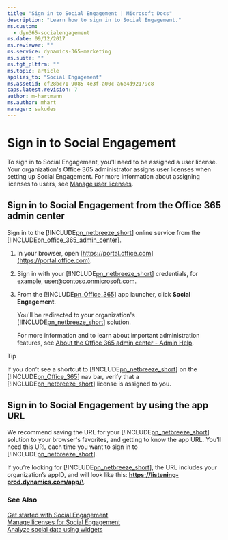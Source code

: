 ```yaml
---
title: "Sign in to Social Engagement | Microsoft Docs"
description: "Learn how to sign in to Social Engagement."
ms.custom:
  - dyn365-socialengagement
ms.date: 09/12/2017
ms.reviewer: ""
ms.service: dynamics-365-marketing
ms.suite: ""
ms.tgt_pltfrm: ""
ms.topic: article
applies_to: "Social Engagement"
ms.assetid: cf28bc71-9085-4e3f-a00c-a6e4d92179c8
caps.latest.revision: 7
author: m-hartmann
ms.author: mhart
manager: sakudes
---
```

# Sign in to Social Engagement
To sign in to Social Engagement, you'll need to be assigned a user license. Your organization's Office 365 administrator assigns user licenses when setting up Social Engagement. For more information about assigning licenses to users, see [Manage user licenses](manage-licenses.md).  
  
<a name="SignInOffice365"></a>   
## Sign in to Social Engagement from the Office 365 admin center  
 Sign in to the [!INCLUDE[pn_netbreeze_short](../includes/pn-social-engagement-short.md)] online service from the [!INCLUDE[pn_office_365_admin_center](../includes/pn-office-365-admin-center.md)].  
  
1. In your browser, open [https://portal.office.com](https://portal.office.com).  
  
2. Sign in with your [!INCLUDE[pn_netbreeze_short](../includes/pn-social-engagement-short.md)] credentials, for example, user@contoso.onmicrosoft.com.  
  
3. From the [!INCLUDE[pn_Office_365](../includes/pn-office-365.md)] app launcher, click **Social Engagement**.  
  
    You'll be redirected to your organization's [!INCLUDE[pn_netbreeze_short](../includes/pn-social-engagement-short.md)] solution.  
  
   For more information and to learn about important administration features, see [About the Office 365 admin center - Admin Help](https://support.office.com/article/About-the-Office-365-admin-center-Admin-Help-58537702-d421-4d02-8141-e128e3703547).  
  
> [!TIP]
>  If you don’t see a shortcut to [!INCLUDE[pn_netbreeze_short](../includes/pn-social-engagement-short.md)] on the [!INCLUDE[pn_Office_365](../includes/pn-office-365.md)] nav bar, verify that a [!INCLUDE[pn_netbreeze_short](../includes/pn-social-engagement-short.md)] license is assigned to you.  
  
<a name="SignInWithURL"></a>   
## Sign in to Social Engagement by using the app URL  
 We recommend saving the URL for your [!INCLUDE[pn_netbreeze_short](../includes/pn-social-engagement-short.md)] solution to your browser's favorites, and getting to know the app URL. You'll need this URL each time you want to  sign in to [!INCLUDE[pn_netbreeze_short](../includes/pn-social-engagement-short.md)].  
  
 If you’re looking for [!INCLUDE[pn_netbreeze_short](../includes/pn-social-engagement-short.md)], the URL includes your organization’s appID, and will look like this: <strong>https://listening-prod.dynamics.com/app/\<appID></strong>.  
  
### See Also  
 [Get started with Social Engagement](get-started.md)   
 [Manage licenses for Social Engagement](manage-licenses.md)   
 [Analyze social data using widgets](analyze-social-data-using-widgets.md)
